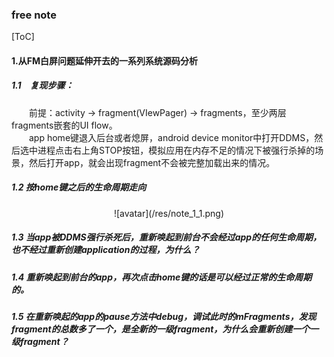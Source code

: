 ### free note
[ToC]
#### 1.从FM白屏问题延伸开去的一系列系统源码分析
##### 1.1　复现步骤：  
&emsp;&emsp;前提：activity -> fragment(VIewPager) -> fragments，至少两层fragments嵌套的UI flow。  
&emsp;&emsp;app home键退入后台或者熄屏，android device monitor中打开DDMS，然后选中进程点击右上角STOP按钮，模拟应用在内存不足的情况下被强行杀掉的场景，然后打开app，就会出现fragment不会被完整加载出来的情况。  
##### 1.2 按home键之后的生命周期走向   

<div align=center>![avatar](/res/note_1_1.png)</div>   

##### 1.3 当app被DDMS强行杀死后，重新唤起到前台不会经过app的任何生命周期，也不经过重新创建application的过程，为什么？  

##### 1.4 重新唤起到前台的app，再次点击home键的话是可以经过正常的生命周期的。  

##### 1.5 在重新唤起的app的pause方法中debug，调试此时的mFragments，发现fragment的总数多了一个，是全新的一级fragment，为什么会重新创建一个一级fragment？

